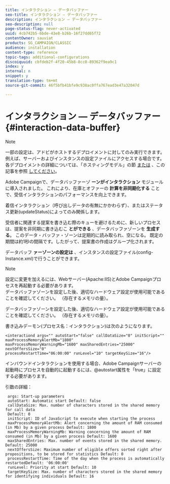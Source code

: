 ```yaml
---
title: インタラクション — データバッファー
seo-title: インタラクション — データバッファー
description: インタラクション — データバッファー
seo-description: null
page-status-flag: never-activated
uuid: 4cb742b5-6bde-43e8-b26b-16f27dd65f72
contentOwner: sauviat
products: SG_CAMPAIGN/CLASSIC
audience: installation
content-type: reference
topic-tags: additional-configurations
discoiquuid: cbfdeb2f-4f20-45b8-8cc0-89362f9ea9c1
index: y
internal: n
snippet: y
translation-type: tm+mt
source-git-commit: 46f5bfb41bfe9c938ac0ffa767ead3e47a32047d

---
```



# インタラクション — データバッファー{#interaction-data-buffer}

>[!NOTE]
>
>一部の設定は、アドビがホストするデプロイメントに対してのみ実行できます。 例えば、サーバーおよびインスタンスの設定ファイルにアクセスする場合です。 各デプロイメントの詳細については、「ホスティングモデル」の節 [または](../../installation/using/hosting-models.md) 、この記事を参照 [してください](https://helpx.adobe.com/campaign/kb/acc-on-prem-vs-hosted.html)。

Adobe Campaignで、データバッファーゾ **ーンがインタラクション** モジュールに導入されました。 これにより、在庫とオファーの **計算を非同期化する** ことで、受信インタラクションのパフォーマンスを向上できます。

着信インタラクション（呼び出しデータの有無にかかわらず）、またはステータス更新(updateStatus)によってのみ関係します。

受信者に関連する提案を書き込む際のキューを避けるために、新しいプロセスは、提案を非同期に書き込むこ **とができる** 、データバッファゾーンを **生成する**。 このデータ・バッファ・ゾーンは定期的に読み取られ、空になる。 既定の期間は約1秒の間隔です。したがって、提案書の作成はグループ化されます。

データバッフ **ァーゾーンの設定は** 、インスタンスの設定ファイル(config-Instance.xml)で行うことができます。

>[!NOTE]
>
>設定に変更を加えるには、Webサーバー(Apache:IIS)とAdobe Campaignプロセスを再起動する必要があります。\
>データバッファゾーンを設定した後、適切なハードウェア設定が使用可能であることを確認してください。 （存在するメモリの量）。

データバッファゾーンを設定した後、適切なハードウェア設定が使用可能であることを確認してください。 （存在するメモリの量）。

書き込みデーモン(プロセス名：インタラクション)は次のようになります。

```
<interactiond args="" autoStart="false" callDataSize="0" initScript="" maxProcessMemoryAlertMb="1800"
maxProcessMemoryWarningMb="1600" maxSharedEntries="25000" nextOffersSize="0"
processRestartTime="06:00:00" runLevel="10" targetKeySize="16"/>
```

インバウンドインタラクションを使用する場合、Adobe Campaignサーバーの起動時にプロセスを自動的に起動するには、@autostart属性を「true」に設定する必要があります。

引数の詳細：

```
 args: Start-up parameters 
 autoStart: Automatic start Default: false 
 callDataSize: Max. number of characters stored in the shared memory for call data
 Default: 0 
 initScript: ID of JavaScript to execute when starting the process 
 maxProcessMemoryAlertMb: Alert concerning the amount of RAM consumed (in Mb) by a given process Default: 1800 
 maxProcessMemoryWarningMb: Warning concerning the amount of RAM consumed (in Mb) by a given process Default: 1600 
 maxSharedEntries: Max. number of events stored in the shared memory. Default: 25000 
 nextOffersSize: Maximum number of eligible offers sorted right after propositions, to be stored for statistics Default: 0 
 processRestartTime: Time of the day when the process is automatically restartedDefault: '06:00:00' 
 runLevel: Priority at start Default: 10 
 targetKeySize: Max. number of characters stored in the shared memory for identifying individuals Default: 16 
```

